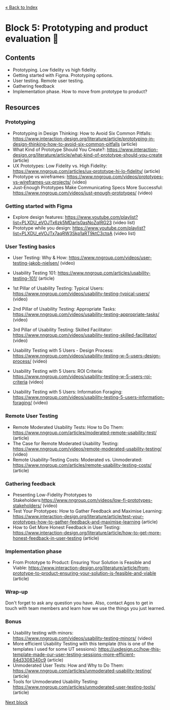 [« Back to Index](../../README.md)

# Block 5: Prototyping and product evaluation :pencil:

## Contents

- Prototyping. Low fidelity vs high fidelity.
- Getting started with Figma. Prototyping options.
- User testing. Remote user testing.
- Gathering feedback
- Implementation phase. How to move from prototype to product?

## Resources

### Prototyping

- Prototyping in Design Thinking: How to Avoid Six Common Pitfalls: https://www.interaction-design.org/literature/article/prototyping-in-design-thinking-how-to-avoid-six-common-pitfalls (article)
- What Kind of Prototype Should You Create?: https://www.interaction-design.org/literature/article/what-kind-of-prototype-should-you-create (article)
- UX Prototypes: Low Fidelity vs. High Fidelity: https://www.nngroup.com/articles/ux-prototype-hi-lo-fidelity/ (article)
- Prototype vs wireframes: https://www.nngroup.com/videos/prototypes-vs-wireframes-ux-projects/ (video)
- Just-Enough Prototypes Make Communicating Specs More Successful: https://www.nngroup.com/videos/just-enough-prototypes/ (video)


### Getting started with Figma

- Explore design features: https://www.youtube.com/playlist?list=PLXDU_eVOJTx6zk5MDarIs0asNoZqlRG23 (video list)
- Prototype while you design: https://www.youtube.com/playlist?list=PLXDU_eVOJTx7aqRW3Skp1aRT9ktC3ctqA (video list)


### User Testing basics

- User Testing: Why & How: https://www.nngroup.com/videos/user-testing-jakob-nielsen/ (video)
- Usability Testing 101: https://www.nngroup.com/articles/usability-testing-101/ (article)
- 1st Pillar of Usability Testing: Typical Users: https://www.nngroup.com/videos/usability-testing-typical-users/ (video)
- 2nd Pillar of Usability Testing: Appropriate Tasks: https://www.nngroup.com/videos/usability-testing-appropriate-tasks/ (video)
- 3rd Pillar of Usability Testing: Skilled Facilitator: https://www.nngroup.com/videos/usability-testing-skilled-facilitator/ (video)

- Usability Testing with 5 Users - Design Process: https://www.nngroup.com/videos/usability-testing-w-5-users-design-process/ (video)
- Usability Testing with 5 Users: ROI Criteria: https://www.nngroup.com/videos/usability-testing-w-5-users-roi-criteria (video)
- Usability Testing with 5 Users: Information Foraging: https://www.nngroup.com/videos/usability-testing-5-users-information-foraging/ (video)


### Remote User Testing
- Remote Moderated Usability Tests: How to Do Them: https://www.nngroup.com/articles/moderated-remote-usability-test/ (article)
- The Case for Remote Moderated Usability Testing: https://www.nngroup.com/videos/remote-moderated-usability-testing/ (video)
- Remote Usability-Testing Costs: Moderated vs. Unmoderated: https://www.nngroup.com/articles/remote-usability-testing-costs/ (article)


### Gathering feedback

- Presenting Low-Fidelity Prototypes to Stakeholders:https://www.nngroup.com/videos/low-fi-prototypes-stakeholders/ (video)
- Test Your Prototypes: How to Gather Feedback and Maximise Learning: https://www.interaction-design.org/literature/article/test-your-prototypes-how-to-gather-feedback-and-maximise-learning (article)
- How to Get More Honest Feedback in User Testing: https://www.interaction-design.org/literature/article/how-to-get-more-honest-feedback-in-user-testing (article)


### Implementation phase

- From Prototype to Product: Ensuring Your Solution is Feasible and Viable: https://www.interaction-design.org/literature/article/from-prototype-to-product-ensuring-your-solution-is-feasible-and-viable (article)


### Wrap-up

Don't forget to ask any question you have. Also, contact Agos to get in touch with team members and learn how we use the things you just learned.

### Bonus

- Usability testing with minors: https://www.nngroup.com/videos/usability-testing-minors/ (video)
- More efficient Usability Testing with this template (this is one of the templates I used for some UT sessions): https://uxdesign.cc/how-this-template-made-our-user-testing-sessions-more-efficient-84d3308340c9 (article)
- Unmoderated User Tests: How and Why to Do Them: https://www.nngroup.com/articles/unmoderated-usability-testing/ (article)
- Tools for Unmoderated Usability Testing: https://www.nngroup.com/articles/unmoderated-user-testing-tools/ (article)


[Next block](../block-6/visual-design.md)

